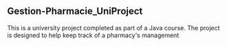 ## Gestion-Pharmacie_UniProject
 
This is a university project completed as part of a Java course. The project is designed to help keep track of a pharmacy's management